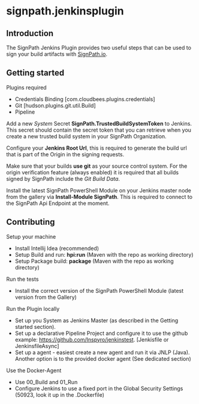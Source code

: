 # signpath.jenkinsplugin

## Introduction

The SignPath Jenkins Plugin provides two useful steps that can be used to sign your build artifacts with <a href="https://www.signpath.io">SignPath.io</a>.

## Getting started

Plugins required
- Credentials Binding [com.cloudbees.plugins.credentials]
- Git [hudson.plugins.git.util.Build]
- Pipeline

Add a new *System* Secret **SignPath.TrustedBuildSystemToken** to Jenkins.
This secret should contain the secret token that you can retrieve when you create a new trusted build system in your SignPath Organization.

Configure your **Jenkins Root Url**, this is required to generate the build url that is part of the Origin in the signing requests.

Make sure that your builds **use git** as your source control system. For the origin verification feature (always enabled) it is required that all builds signed by SignPath include the *Git Build Data*.

Install the latest SignPath PowerShell Module on your Jenkins master node from the gallery via **Install-Module SignPath**.
This is required to connect to the SignPath Api Endpoint at the moment.

## Contributing

Setup your machine
- Install Intellij Idea (recommended)
- Setup Build and run: **hpi:run** (Maven with the repo as working directory)
- Setup Package build: **package** (Maven with the repo as working directory)

Run the tests
- Install the correct version of the SignPath PowerShell Module (latest version from the Gallery)

Run the Plugin locally
- Set up you System as Jenkins Master (as described in the Getting started section).
- Set up a declarative Pipeline Project and configure it to use the github example: https://github.com/Inspyro/jenkinstest. [Jenkisfile or JenkinsfileAsync]
- Set up a agent - easiest create a new agent and run it via JNLP (Java). Another option is to the provided docker agent (See dedicated section)

Use the Docker-Agent
- Use 00_Build and 01_Run
- Configure Jenkins to use a fixed port in the Global Security Settings (50923, look it up in the .Dockerfile)
